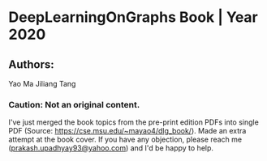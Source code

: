 # DeepLearningOnGraphs Book | Year 2020

## Authors:
Yao Ma
Jiliang Tang


### Caution: Not an original content.
I've just merged the book topics from the pre-print edition PDFs into single PDF (Source: <https://cse.msu.edu/~mayao4/dlg_book/>). Made an extra attempt at the book cover. If you have any objection, please reach me (<prakash.upadhyay93@yahoo.com>) and I'd be happy to help.
